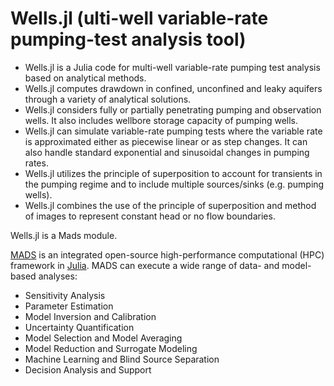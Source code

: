 Wells.jl (ulti-well variable-rate pumping-test analysis tool)
=======================================

* Wells.jl is a Julia code for multi-well variable-rate pumping test analysis based on analytical methods.
* Wells.jl computes drawdown in confined, unconfined and leaky aquifers through a variety of analytical solutions.
* Wells.jl considers fully or partially penetrating pumping and observation wells. It also includes wellbore storage capacity of pumping wells.
* Wells.jl can simulate variable-rate pumping tests where the variable rate is approximated either as piecewise linear or as step changes. It can also handle standard exponential and sinusoidal changes in pumping rates.
* Wells.jl utilizes the principle of superposition to account for transients in the pumping regime and to include multiple sources/sinks (e.g. pumping wells).
* Wells.jl combines the use of the principle of superposition and method of images to represent constant head or no flow boundaries.

Wells.jl is a Mads module.

[MADS](http://madsjulia.github.io/Mads.jl) is an integrated open-source high-performance computational (HPC) framework in [Julia](http://julialang.org).
MADS can execute a wide range of data- and model-based analyses:

* Sensitivity Analysis
* Parameter Estimation
* Model Inversion and Calibration
* Uncertainty Quantification
* Model Selection and Model Averaging
* Model Reduction and Surrogate Modeling
* Machine Learning and Blind Source Separation
* Decision Analysis and Support
